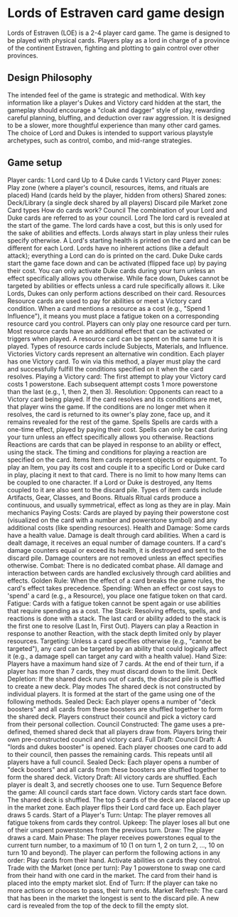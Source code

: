 # Lords of Estraven card game design
Lords of Estraven (LOE) is a 2-4 player card game. The game is designed to be played with physical cards. Players play as a lord in charge of a province of the continent Estraven, fighting and plotting to gain control over other provinces.
## Design Philosophy
The intended feel of the game is strategic and methodical. With key information like a player's Dukes and Victory card hidden at the start, the gameplay should encourage a "cloak and dagger" style of play, rewarding careful planning, bluffing, and deduction over raw aggression. It is designed to be a slower, more thoughtful experience than many other card games. The choice of Lord and Dukes is intended to support various playstyle archetypes, such as control, combo, and mid-range strategies.
## Game setup
Player cards:
1 Lord card
Up to 4 Duke cards
1 Victory card
Player zones:
Play zone (where a player's council, resources, items, and rituals are placed)
Hand (cards held by the player, hidden from others)
Shared zones:
Deck/Library (a single deck shared by all players)
Discard pile
Market zone
Card types
How do cards work?
Council
The combination of your Lord and Duke cards are referred to as your council.
Lord
The lord card is revealed at the start of the game. The lord cards have a cost, but this is only used for the sake of abilities and effects. Lords always start in play unless their rules specify otherwise. A Lord's starting health is printed on the card and can be different for each Lord. Lords have no inherent actions (like a default attack); everything a Lord can do is printed on the card.
Duke
Duke cards start the game face down and can be activated (flipped face up) by paying their cost. You can only activate Duke cards during your turn unless an effect specifically allows you otherwise. While face down, Dukes cannot be targeted by abilities or effects unless a card rule specifically allows it. Like Lords, Dukes can only perform actions described on their card.
Resources
Resource cards are used to pay for abilities or meet a Victory card condition. When a card mentions a resource as a cost (e.g., "Spend 1 Influence"), it means you must place a fatigue token on a corresponding resource card you control. Players can only play one resource card per turn. Most resource cards have an additional effect that can be activated or triggers when played. A resource card can be spent on the same turn it is played. Types of resource cards include Subjects, Materials, and Influence.
Victories
Victory cards represent an alternative win condition. Each player has one Victory card. To win via this method, a player must play the card and successfully fulfill the conditions specified on it when the card resolves.
Playing a Victory card: The first attempt to play your Victory card costs 1 powerstone. Each subsequent attempt costs 1 more powerstone than the last (e.g., 1, then 2, then 3).
Resolution: Opponents can react to a Victory card being played. If the card resolves and its conditions are met, that player wins the game. If the conditions are no longer met when it resolves, the card is returned to its owner's play zone, face up, and it remains revealed for the rest of the game.
Spells
Spells are cards with a one-time effect, played by paying their cost. Spells can only be cast during your turn unless an effect specifically allows you otherwise.
Reactions
Reactions are cards that can be played in response to an ability or effect, using the stack. The timing and conditions for playing a reaction are specified on the card.
Items
Item cards represent objects or equipment. To play an Item, you pay its cost and couple it to a specific Lord or Duke card in play, placing it next to that card. There is no limit to how many Items can be coupled to one character. If a Lord or Duke is destroyed, any Items coupled to it are also sent to the discard pile. Types of item cards include Artifacts, Gear, Classes, and Boons.
Rituals
Ritual cards produce a continuous, and usually symmetrical, effect as long as they are in play.
Main mechanics
Paying Costs: Cards are played by paying their powerstone cost (visualized on the card with a number and powerstone symbol) and any additional costs (like spending resources).
Health and Damage: Some cards have a health value. Damage is dealt through card abilities. When a card is dealt damage, it receives an equal number of damage counters. If a card's damage counters equal or exceed its health, it is destroyed and sent to the discard pile. Damage counters are not removed unless an effect specifies otherwise.
Combat: There is no dedicated combat phase. All damage and interaction between cards are handled exclusively through card abilities and effects.
Golden Rule: When the effect of a card breaks the game rules, the card's effect takes precedence.
Spending: When an effect or cost says to 'spend' a card (e.g., a Resource), you place one fatigue token on that card.
Fatigue: Cards with a fatigue token cannot be spent again or use abilities that require spending as a cost.
The Stack: Resolving effects, spells, and reactions is done with a stack. The last card or ability added to the stack is the first one to resolve (Last In, First Out). Players can play a Reaction in response to another Reaction, with the stack depth limited only by player resources.
Targeting: Unless a card specifies otherwise (e.g., "cannot be targeted"), any card can be targeted by an ability that could logically affect it (e.g., a damage spell can target any card with a health value).
Hand Size: Players have a maximum hand size of 7 cards. At the end of their turn, if a player has more than 7 cards, they must discard down to the limit.
Deck Depletion: If the shared deck runs out of cards, the discard pile is shuffled to create a new deck.
Play modes
The shared deck is not constructed by individual players. It is formed at the start of the game using one of the following methods.
Sealed Deck: Each player opens a number of "deck boosters" and all cards from these boosters are shuffled together to form the shared deck. Players construct their council and pick a victory card from their personal collection.
Council Constructed: The game uses a pre-defined, themed shared deck that all players draw from. Players bring their own pre-constructed council and victory card.
Full Draft:
Council Draft: A "lords and dukes booster" is opened. Each player chooses one card to add to their council, then passes the remaining cards. This repeats until all players have a full council.
Sealed Deck: Each player opens a number of "deck boosters" and all cards from these boosters are shuffled together to form the shared deck.
Victory Draft: All victory cards are shuffled. Each player is dealt 3, and secretly chooses one to use.
Turn Sequence
Before the game:
All council cards start face down.
Victory cards start face down.
The shared deck is shuffled.
The top 5 cards of the deck are placed face up in the market zone.
Each player flips their Lord card face up.
Each player draws 5 cards.
Start of a Player's Turn:
Untap: The player removes all fatigue tokens from cards they control.
Upkeep: The player loses all but one of their unspent powerstones from the previous turn.
Draw: The player draws a card.
Main Phase:
The player receives powerstones equal to the current turn number, to a maximum of 10 (1 on turn 1, 2 on turn 2, ..., 10 on turn 10 and beyond).
The player can perform the following actions in any order:
Play cards from their hand.
Activate abilities on cards they control.
Trade with the Market (once per turn): Pay 1 powerstone to swap one card from their hand with one card in the market. The card from their hand is placed into the empty market slot.
End of Turn:
If the player can take no more actions or chooses to pass, their turn ends.
Market Refresh: The card that has been in the market the longest is sent to the discard pile. A new card is revealed from the top of the deck to fill the empty slot.
